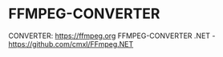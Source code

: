 # FFMPEG-CONVERTER

CONVERTER: https://ffmpeg.org
FFMPEG-CONVERTER .NET - https://github.com/cmxl/FFmpeg.NET
